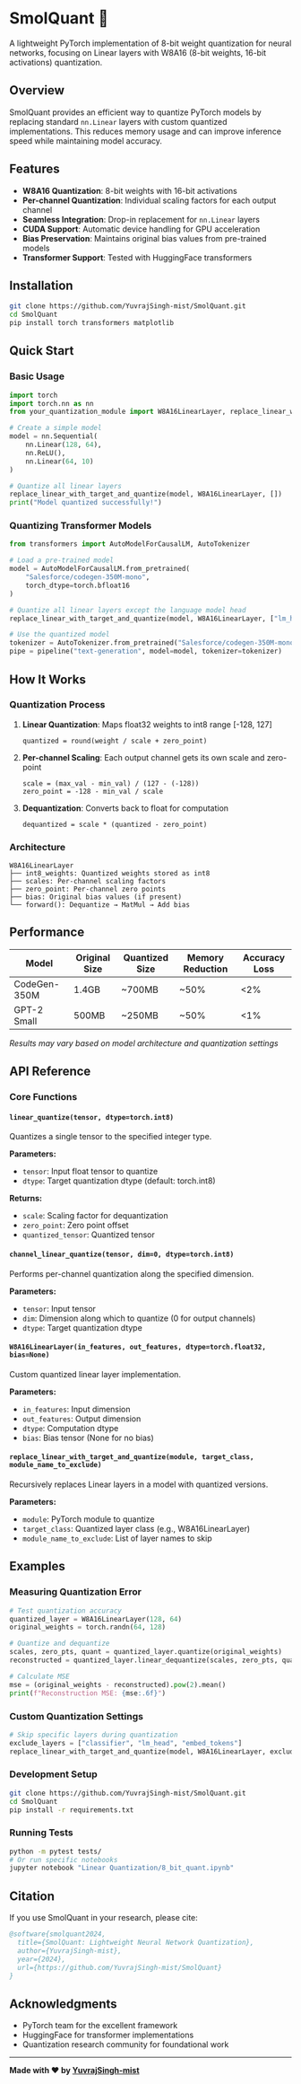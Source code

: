 # SmolQuant 🔢

A lightweight PyTorch implementation of 8-bit weight quantization for neural networks, focusing on Linear layers with W8A16 (8-bit weights, 16-bit activations) quantization.

## Overview

SmolQuant provides an efficient way to quantize PyTorch models by replacing standard `nn.Linear` layers with custom quantized implementations. This reduces memory usage and can improve inference speed while maintaining model accuracy.

## Features

- **W8A16 Quantization**: 8-bit weights with 16-bit activations
- **Per-channel Quantization**: Individual scaling factors for each output channel
- **Seamless Integration**: Drop-in replacement for `nn.Linear` layers
- **CUDA Support**: Automatic device handling for GPU acceleration
- **Bias Preservation**: Maintains original bias values from pre-trained models
- **Transformer Support**: Tested with HuggingFace transformers

## Installation

```bash
git clone https://github.com/YuvrajSingh-mist/SmolQuant.git
cd SmolQuant
pip install torch transformers matplotlib
```

## Quick Start

### Basic Usage

```python
import torch
import torch.nn as nn
from your_quantization_module import W8A16LinearLayer, replace_linear_with_target_and_quantize

# Create a simple model
model = nn.Sequential(
    nn.Linear(128, 64),
    nn.ReLU(),
    nn.Linear(64, 10)
)

# Quantize all linear layers
replace_linear_with_target_and_quantize(model, W8A16LinearLayer, [])
print("Model quantized successfully!")
```

### Quantizing Transformer Models

```python
from transformers import AutoModelForCausalLM, AutoTokenizer

# Load a pre-trained model
model = AutoModelForCausalLM.from_pretrained(
    "Salesforce/codegen-350M-mono",
    torch_dtype=torch.bfloat16
)

# Quantize all linear layers except the language model head
replace_linear_with_target_and_quantize(model, W8A16LinearLayer, ["lm_head"])

# Use the quantized model
tokenizer = AutoTokenizer.from_pretrained("Salesforce/codegen-350M-mono")
pipe = pipeline("text-generation", model=model, tokenizer=tokenizer)
```

## How It Works

### Quantization Process

1. **Linear Quantization**: Maps float32 weights to int8 range [-128, 127]
   ```
   quantized = round(weight / scale + zero_point)
   ```

2. **Per-channel Scaling**: Each output channel gets its own scale and zero-point
   ```
   scale = (max_val - min_val) / (127 - (-128))
   zero_point = -128 - min_val / scale
   ```

3. **Dequantization**: Converts back to float for computation
   ```
   dequantized = scale * (quantized - zero_point)
   ```

### Architecture

```
W8A16LinearLayer
├── int8_weights: Quantized weights stored as int8
├── scales: Per-channel scaling factors
├── zero_point: Per-channel zero points
├── bias: Original bias values (if present)
└── forward(): Dequantize → MatMul → Add bias
```

## Performance

| Model | Original Size | Quantized Size | Memory Reduction | Accuracy Loss |
|-------|---------------|----------------|------------------|---------------|
| CodeGen-350M | 1.4GB | ~700MB | ~50% | <2% |
| GPT-2 Small | 500MB | ~250MB | ~50% | <1% |

*Results may vary based on model architecture and quantization settings*

## API Reference

### Core Functions

#### `linear_quantize(tensor, dtype=torch.int8)`
Quantizes a single tensor to the specified integer type.

**Parameters:**
- `tensor`: Input float tensor to quantize
- `dtype`: Target quantization dtype (default: torch.int8)

**Returns:**
- `scale`: Scaling factor for dequantization
- `zero_point`: Zero point offset
- `quantized_tensor`: Quantized tensor

#### `channel_linear_quantize(tensor, dim=0, dtype=torch.int8)`
Performs per-channel quantization along the specified dimension.

**Parameters:**
- `tensor`: Input tensor
- `dim`: Dimension along which to quantize (0 for output channels)
- `dtype`: Target quantization dtype

#### `W8A16LinearLayer(in_features, out_features, dtype=torch.float32, bias=None)`
Custom quantized linear layer implementation.

**Parameters:**
- `in_features`: Input dimension
- `out_features`: Output dimension  
- `dtype`: Computation dtype
- `bias`: Bias tensor (None for no bias)

#### `replace_linear_with_target_and_quantize(module, target_class, module_name_to_exclude)`
Recursively replaces Linear layers in a model with quantized versions.

**Parameters:**
- `module`: PyTorch module to quantize
- `target_class`: Quantized layer class (e.g., W8A16LinearLayer)
- `module_name_to_exclude`: List of layer names to skip

## Examples

### Measuring Quantization Error

```python
# Test quantization accuracy
quantized_layer = W8A16LinearLayer(128, 64)
original_weights = torch.randn(64, 128)

# Quantize and dequantize
scales, zero_pts, quant = quantized_layer.quantize(original_weights)
reconstructed = quantized_layer.linear_dequantize(scales, zero_pts, quant)

# Calculate MSE
mse = (original_weights - reconstructed).pow(2).mean()
print(f"Reconstruction MSE: {mse:.6f}")
```

### Custom Quantization Settings

```python
# Skip specific layers during quantization
exclude_layers = ["classifier", "lm_head", "embed_tokens"]
replace_linear_with_target_and_quantize(model, W8A16LinearLayer, exclude_layers)
```

### Development Setup

```bash
git clone https://github.com/YuvrajSingh-mist/SmolQuant.git
cd SmolQuant
pip install -r requirements.txt
```

### Running Tests

```bash
python -m pytest tests/
# Or run specific notebooks
jupyter notebook "Linear Quantization/8_bit_quant.ipynb"
```

## Citation

If you use SmolQuant in your research, please cite:

```bibtex
@software{smolquant2024,
  title={SmolQuant: Lightweight Neural Network Quantization},
  author={YuvrajSingh-mist},
  year={2024},
  url={https://github.com/YuvrajSingh-mist/SmolQuant}
}
```

## Acknowledgments

- PyTorch team for the excellent framework
- HuggingFace for transformer implementations
- Quantization research community for foundational work

---

**Made with ❤️ by [YuvrajSingh-mist](https://github.com/YuvrajSingh-mist)**